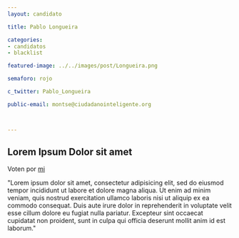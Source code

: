 ```yaml
---
layout: candidato

title: Pablo Longueira

categories: 
- candidatos
- blacklist

featured-image: ../../images/post/Longueira.png

semaforo: rojo

c_twitter: Pablo_Longueira

public-email: montse@ciudadanointeligente.org



---
```

Lorem Ipsum Dolor sit amet
---

Voten por [mi][left]

[left]: https://candideit.org

"Lorem ipsum dolor sit amet, consectetur adipisicing elit, sed do eiusmod tempor incididunt ut labore et dolore magna aliqua. Ut enim ad minim veniam, quis nostrud exercitation ullamco laboris nisi ut aliquip ex ea commodo consequat. Duis aute irure dolor in reprehenderit in voluptate velit esse cillum dolore eu fugiat nulla pariatur. Excepteur sint occaecat cupidatat non proident, sunt in culpa qui officia deserunt mollit anim id est laborum."
